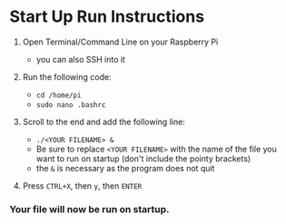 # Start Up Run Instructions
1. Open Terminal/Command Line on your Raspberry Pi
    - you can also SSH into it

2. Run the following code:
    - `cd /home/pi`
    - `sudo nano .bashrc`

3. Scroll to the end and add the following line:
    - `./<YOUR FILENAME> &`
    - Be sure to replace `<YOUR FILENAME>` with the name of the file you want to run on startup (don't include the pointy brackets)
    - the `&` is necessary as the program does not quit

4. Press `CTRL+X`, then `y`, then `ENTER`

### Your file will now be run on startup.
